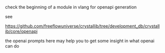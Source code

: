 

check the beginning of a module in vlang for openapi generation

see

https://github.com/freeflowuniverse/crystallib/tree/development_db/crystallib/core/openapi


the openai prompts here may help you to get some insight in what openai can do

